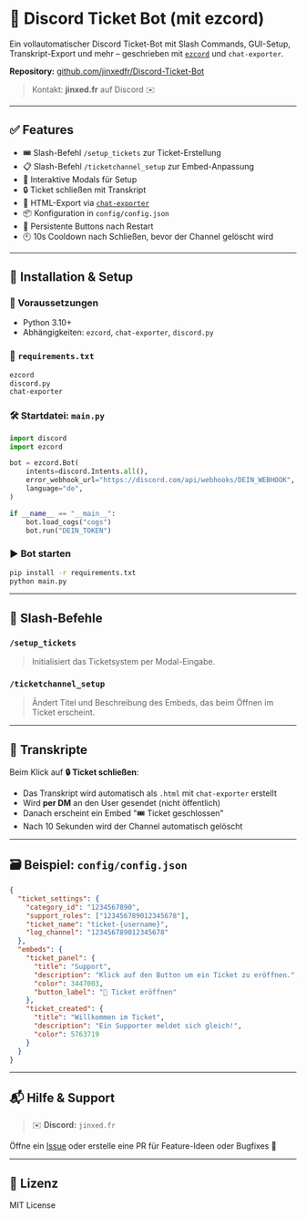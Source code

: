 # 🎫 Discord Ticket Bot (mit ezcord)

Ein vollautomatischer Discord Ticket-Bot mit Slash Commands, GUI-Setup, Transkript-Export und mehr – geschrieben mit [`ezcord`](https://github.com/NullDev/ezcord) und `chat-exporter`.

**Repository:** [github.com/jinxedfr/Discord-Ticket-Bot](https://github.com/jinxedfr/Discord-Ticket-Bot)

> Kontakt: **jinxed.fr** auf Discord ✉️

---

## ✅ Features

- 🎟️ Slash-Befehl `/setup_tickets` zur Ticket-Erstellung
- 📋 Slash-Befehl `/ticketchannel_setup` zur Embed-Anpassung
- 💬 Interaktive Modals für Setup
- 🔒 Ticket schließen mit Transkript
- 📄 HTML-Export via [`chat-exporter`](https://pypi.org/project/chat-exporter)
- 📦 Konfiguration in `config/config.json`
- 🔁 Persistente Buttons nach Restart
- 🕙 10s Cooldown nach Schließen, bevor der Channel gelöscht wird

---

## 🚀 Installation & Setup

### 🔧 Voraussetzungen
- Python 3.10+
- Abhängigkeiten: `ezcord`, `chat-exporter`, `discord.py`

### 📁 `requirements.txt`
```txt
ezcord
discord.py
chat-exporter
```

### 🛠️ Startdatei: `main.py`
```python
import discord
import ezcord

bot = ezcord.Bot(
    intents=discord.Intents.all(),
    error_webhook_url="https://discord.com/api/webhooks/DEIN_WEBHOOK",
    language="de",
)

if __name__ == "__main__":
    bot.load_cogs("cogs")
    bot.run("DEIN_TOKEN")
```

### ▶️ Bot starten
```bash
pip install -r requirements.txt
python main.py
```

---

## 🧩 Slash-Befehle

### `/setup_tickets`
> Initialisiert das Ticketsystem per Modal-Eingabe.

### `/ticketchannel_setup`
> Ändert Titel und Beschreibung des Embeds, das beim Öffnen im Ticket erscheint.

---

## 📄 Transkripte

Beim Klick auf **🔒 Ticket schließen**:
- Das Transkript wird automatisch als `.html` mit `chat-exporter` erstellt
- Wird **per DM** an den User gesendet (nicht öffentlich)
- Danach erscheint ein Embed "🎟️ Ticket geschlossen"
- Nach 10 Sekunden wird der Channel automatisch gelöscht

---

## 🗃 Beispiel: `config/config.json`
```json
{
  "ticket_settings": {
    "category_id": "1234567890",
    "support_roles": ["123456789012345678"],
    "ticket_name": "ticket-{username}",
    "log_channel": "123456789012345678"
  },
  "embeds": {
    "ticket_panel": {
      "title": "Support",
      "description": "Klick auf den Button um ein Ticket zu eröffnen.",
      "color": 3447003,
      "button_label": "🎫 Ticket eröffnen"
    },
    "ticket_created": {
      "title": "Willkommen im Ticket",
      "description": "Ein Supporter meldet sich gleich!",
      "color": 5763719
    }
  }
}
```

---

## 📬 Hilfe & Support
> ✉️ **Discord:** `jinxed.fr`

Öffne ein [Issue](https://github.com/jinxedfr/Discord-Ticket-Bot/issues) oder erstelle eine PR für Feature-Ideen oder Bugfixes 🙌

---

## 🧾 Lizenz
MIT License
